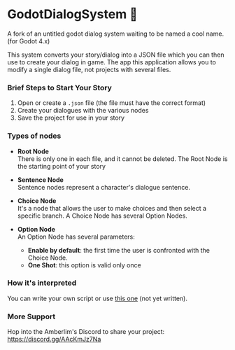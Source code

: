 # GodotDialogSystem 🦖
A fork of an untitled godot dialog system waiting to be named a cool name. (for Godot 4.x)

This system converts your story/dialog into a JSON file which you can then use to create your dialog in game.
The app this application allows you to modify a single dialog file, not projects with several files.


### Brief Steps to Start Your Story
1. Open or create a `.json` file (the file must have the correct format)
2. Create your dialogues with the various nodes
3. Save the project for use in your story


### Types of nodes
 - **Root Node**<br>
    There is only one in each file, and it cannot be deleted. The Root Node is the starting point of your story

- **Sentence Node**<br>
    Sentence nodes represent a character's dialogue sentence.

- **Choice Node**<br>
    It's a node that allows the user to make choices and then select a specific branch. A Choice Node has several Option Nodes.

- **Option Node**<br>
    An Option Node has several parameters:<br>
    - **Enable by default**: the first time the user is confronted with the Choice Node.
    - **One Shot**: this option is valid only once


### How it's interpreted
You can write your own script or use [this one]() (not yet written).




### More Support
Hop into the Amberlim's Discord to share your project: https://discord.gg/AAcKmJz7Na
